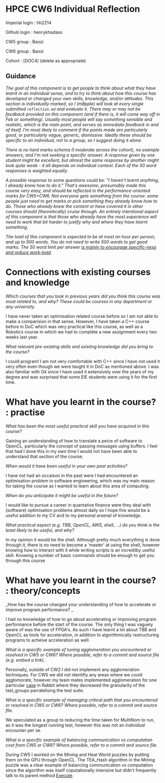 HPCE CW6 Individual Reflection
==============================

Imperial login : hh2214

Github login : henrykhadass

CW5 group : Baozi

CW6 group : Baozi

Cohort : [DOC4] (delete as appropriate)

Guidance
--------

_The goal of this component is to get people to think about what they
have learnt in an individual sense, and to try to think about how
this course has developed or changed your own skills, knowledge, and/or attitudes.
This section is individually marked, so I (m8pple) will look at
every single submitted `reflection.md` and evaluate it. There may
or may not be feedback provided on this component (and if there is,
it will come way off in Feb or something). Usually most people will say
something sensible and realistic, which is the main point, and
serves as immediate feedback in and of itself. I'm most likely
to comment if the points made are particularly good, or particularly
vague, generic, dismissive. Ideally these should be specific to an individual,
not to a group, so I suggest doing it alone._

_There is no hard marks schema (I moderate across the cohort),
no example answers, and I'm not seeking a specific answer. A response
given by one student might be excellent, but almost the same response by
another might look quite weak - it all depends on individual context.
Each of the 50 word responses is weighted equally._

_A possible response to some questions could be: "I haven't learnt
anything, I already knew how to do it." That's awesome, presumably
made this course very easy, and should be reflected in the
performance-oriented marks for CW5+CW6. Not everyone gets something from the
course: some people just need to get marks or pick something they already
know how to do. Those who already knew the content or have covered it in
other courses should (theoretically) cruise through. An entirely intentional
aspect of this component is that those who already have the most experience
will need to work that bit harder to justify why and where they have learnt
something._

_The load of this component is expected to be at most an hour per
person, and up to 500 words. *You do not need to write 500 words to
get good marks.* The 50 word limit per answer [is mainly to encourage
specific-ness and reduce work-load](https://github.com/HPCE/hpce-2017-cw6/issues/42)._

Connections with existing courses and knowledge
===============================================

_Which courses that you took in previous years did you think this course was most related to,
and why? These could be courses in any department or any university._

I have never taken an optimisation related course before so I am not able to make a comparision in that sense. However, I have taken a C++ course before in DoC which was very practical like this course, as well as a Robotics course in which we had to complete a new assignment every two weeks last year.

_What relevant pre-existing skills and existing knowledge did you bring to the course?_

I could program! I am not very comfortable with C++ since I have not used it very often even though we were taught it in DoC as mentioned above. I was also familiar with Git since I have used it extensively over the years of my degree and was surprised that some EIE students were using it for the first time. 

What have you learnt in the course? : practise
==============================================

_What has been the most useful practical skill you have acquired in this course?_

Gaining an understanding of how to translate a peice of software to OpenCL, particularly the concept of passing messages using buffers. I feel that had I done this in my own time I would not have been able to understand that section of the course.

_When would it have been useful in your own past activities?_

I have not had an occaison in the past were I had encountered an optimisation problem in software engineering, which was my main reason for taking the course as I wanted to learn about this area of computing.

_When do you anticipate it might be useful in the future?_

I would like to pursue a career in quantative finance were they deal with (software) optimisation problems almost daily so I hope this would be a useful addition to my CV and to my personal arsenal of knowledge.

_What practical aspect (e.g. TBB, OpenCL, AWS, shell, ...) do you think is
 the *least* likely to be useful, and why?_
 
In my opinion it would be the shell. Although pretty much everything is done through it, there is no need to become a 'master' at using the shell, however knowing how to interact with it while writing scripts is an incredilby useful skill. Knowing a number of basic commands should be enough to get you through this course


What have you learnt in the course? : theory/concepts
=====================================================

_How has the course changed your understanding of how to accelerate
or improve program performance? _

I had no knowledge of how to go about accelerating or improving program performance before the start of the course. The only thing I was vaguely aware of was the use of FPGA's. As such I have learnt a lot about TBB and OpenCL as tools for acceleration, in addition to algorithmically restructuring programs to acheive acceleration as well.

_What is a _specific_ example of tuning agglomeration *you* encountered or resolved in CW5 or CW6? Where
 possible, refer to a commit and source file (e.g. embed a link)._

Personally, outside of CW2 I did not implement any agglomeration techniques. For CW5 we did not identifiy any areas where we could agglomorate, however my team mates implemented agglomeration for one particular [case](https://github.com/HPCE/hpce-2017-cw6-Baozi/blob/master/testu01/testu01/bbattery.cpp) in Rabbit where they decreased the granularity of the tast_groups parralelising the test suite.

_What is a _specific_ example of managing critical path that *you* encountered or resolved in CW5 or CW6?
 Where possible, refer to a commit and source file._

We speculated as a group to reducing the time taken for MultiNom to run, as it was the longest running test, however this was not an *individual* encounter per se. 

_What is a _specific_ example of balancing communication vs computation cost from CW5 or CW6?
 Where possible, refer to a commit and source file._

During CW5 I worked on the Mining and Heat World puzzles by putting them on the GPU through OpenCL. The TEA_Hash algorithm in the Mining puzzle was a clear example of balancing communication vs computation since the algorithm was itself coputationally intensive but didn't frequently talk to its parent method [Execute](https://github.com/HPCE/hpce-2017-cw5-Baozi/blob/master/provider/mining.hpp#L2). 

